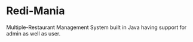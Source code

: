 # Redi-Mania
Multiple-Restaurant Management System built in Java having support for admin as well as user.
